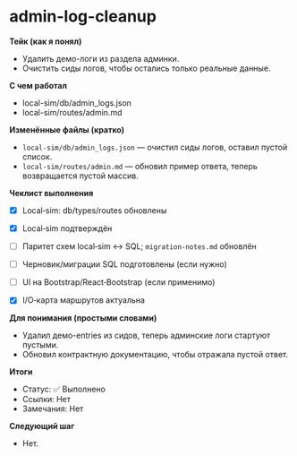 # admin-log-cleanup


**Тейк (как я понял)**
- Удалить демо-логи из раздела админки.
- Очистить сиды логов, чтобы остались только реальные данные.


**С чем работал**
- local-sim/db/admin_logs.json
- local-sim/routes/admin.md


**Изменённые файлы (кратко)**
- `local-sim/db/admin_logs.json` — очистил сиды логов, оставил пустой список.
- `local-sim/routes/admin.md` — обновил пример ответа, теперь возвращается пустой массив.


**Чеклист выполнения**
- [x] Local‑sim: db/types/routes обновлены
- [x] Local‑sim подтверждён
- [ ] Паритет схем local‑sim ↔ SQL; `migration-notes.md` обновлён
- [ ] Черновик/миграции SQL подготовлены (если нужно)
- [ ] UI на Bootstrap/React‑Bootstrap (если применимо)
- [x] I/O‑карта маршрутов актуальна


**Для понимания (простыми словами)**
- Удалил демо-entries из сидов, теперь админские логи стартуют пустыми.
- Обновил контрактную документацию, чтобы отражала пустой ответ.


**Итоги**
- Статус: ✅ Выполнено
- Ссылки: Нет
- Замечания: Нет


**Следующий шаг**
- Нет.
